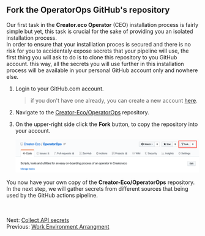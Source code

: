 ## Fork the OperatorOps GitHub's repository  

Our first task in the **Creator.eco Operator** (CEO) installation process is fairly simple but yet, this task is crucial for the sake of providing you an isolated installation process.  
In order to ensure that your installlation proces is secured and there is no risk for you to accidentaly expose secrets that your pipeline will use, the first thing you will ask to do is to clone this repository to you GitHub account. this way, all the secrets you will use further in this installation process will be available in your personal GitHub account only and nowhere else.

1. Login to your GitHub.com account.
   > if you don't have one already, you can create a new account [here](https://github.com/join?source=login).
2. Navigate to the [Creator-Eco/OperatorOps](https://github.com/Creator-Eco/OperatorOps) repository.
3. On the upper-right side click the **Fork** button, to copy the repository into your account.
   
   ![fork the Creator-Eco/OperatorOps](images/github-fork.png)

You now have your own copy of the **Creator-Eco/OperatorOps** repository.  
In the next step, we will gather secrets from different sources that being used by the GitHub actions pipeline.

<br/><br/>
Next: [Collect API secrets](07-collect-api-keys.md)  
Previous: [Work Environment Arrangment](05-work-env-arrange.md)  
